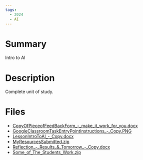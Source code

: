 ```yaml
---
tags:
  - 2024
  - AI
---
```


# Summary

Intro to AI

# Description

Complete unit of study.

# Files

*   [CopyOfPieceofFeedBackForm\_-\_make\_it\_work\_for\_you.docx](resources/Jill_Harris/CopyOfPieceofFeedBackForm_-_make_it_work_for_you.docx)
*   [GoogleClassroomTaskEntryPointInstructions\_-\_Copy.PNG](resources/Jill_Harris/GoogleClassroomTaskEntryPointInstructions_-_Copy.PNG)
*   [LessonIntroToAI\_-\_Copy.docx](resources/Jill_Harris/LessonIntroToAI_-_Copy.docx)
*   [MyResourcesSubmitted.zip](resources/Jill_Harris/MyResourcesSubmitted.zip)
*   [Reflection\_-\_Results\_&\_Tomorrow\_-\_Copy.docx](resources/Jill_Harris/Reflection_-_Results_&_Tomorrow_-_Copy.docx)
*   [Some\_of\_The\_Students\_Work.zip](resources/Jill_Harris/Some_of_The_Students_Work.zip)